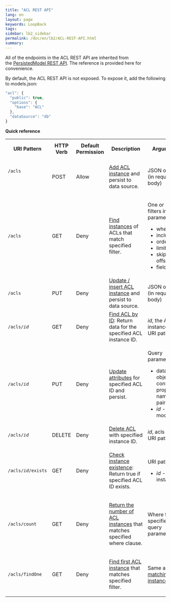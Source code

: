 ```yaml
---
title: "ACL REST API"
lang: en
layout: page
keywords: LoopBack
tags:
sidebar: lb2_sidebar
permalink: /doc/en/lb2/ACL-REST-API.html
summary:
---
```


All of the endpoints in the ACL REST API are inherited from the [PersistedModel REST API](/doc/en/lb2/PersistedModel-REST-API.html).
The reference is provided here for convenience.

By default, the ACL REST API is not exposed. To expose it, add the following to models.json:

```javascript
"acl": {
  "public": true,
  "options": {
    "base": "ACL"
  },
  "dataSource": "db"
}
```

**Quick reference**

<table>
  <tbody>
    <tr>
      <th>
        <p>URI Pattern</p>
      </th>
      <th>HTTP Verb</th>
      <th>Default Permission</th>
      <th>Description</th>
      <th>Arguments</th>
    </tr>
    <tr>
      <td>
        <p><code>/acls</code></p>
        <div style="width:120px;">
          <p>&nbsp;</p>
        </div>
      </td>
      <td>POST</td>
      <td>Allow</td>
      <td>
        <p><a href="/doc/en/lb2/PersistedModel-REST-API.html#PersistedModelRESTAPI-Createmodelinstance">Add ACL instance</a><span> and persist to data source.</span></p>
      </td>
      <td>JSON object (in request body)</td>
    </tr>
    <tr>
      <td><code>/acls</code></td>
      <td>GET</td>
      <td>Deny</td>
      <td><a href="/doc/en/lb2/PersistedModel-REST-API.html#PersistedModelRESTAPI-Findmatchinginstances">Find instances</a><span> of ACLs that match specified filter.</span></td>
      <td>
        <p>One or more filters in query parameters:</p>
        <ul>
          <li>where</li>
          <li>include</li>
          <li>order</li>
          <li>limit</li>
          <li>skip / offset</li>
          <li>fields</li>
        </ul>
      </td>
    </tr>
    <tr>
      <td><code>/acls</code></td>
      <td>PUT</td>
      <td>Deny</td>
      <td><a href="/doc/en/lb2/PersistedModel-REST-API.html#PersistedModelRESTAPI-Update/insertinstance">Update / insert ACL instance</a><span> and persist to data source.</span></td>
      <td>JSON object (in request body)</td>
    </tr>
    <tr>
      <td><code>/acls/<em>id</em></code></td>
      <td>GET</td>
      <td>Deny</td>
      <td><a href="/doc/en/lb2/PersistedModel-REST-API.html#PersistedModelRESTAPI-FindinstancebyID">Find ACL by ID</a><span>: Return data for the specified ACL instance ID.</span></td>
      <td><em>id</em>, the ACL instance ID (in URI path)</td>
    </tr>
    <tr>
      <td><code>/acls/<em>id</em></code></td>
      <td>PUT</td>
      <td>Deny</td>
      <td><a href="/doc/en/lb2/PersistedModel-REST-API.html#PersistedModelRESTAPI-Updatemodelinstanceattributes">Update attributes</a><span> for specified ACL ID and persist.</span></td>
      <td>
        <p>Query parameters:</p>
        <ul>
          <li>data&nbsp;- An object containing property name/value pairs</li>
          <li><em>id</em>&nbsp;- The model id</li>
        </ul>
      </td>
    </tr>
    <tr>
      <td><code>/acls/<em>id</em></code></td>
      <td>DELETE</td>
      <td>Deny</td>
      <td><a href="/doc/en/lb2/PersistedModel-REST-API.html#PersistedModelRESTAPI-Deletemodelinstance">Delete ACL</a><span> with specified instance ID.</span></td>
      <td><em>id</em>, acls ID<em> </em>(in URI path)</td>
    </tr>
    <tr>
      <td><code>/acls/<em>id</em>/exists</code></td>
      <td>GET</td>
      <td>Deny</td>
      <td>
        <p><a href="/doc/en/lb2/PersistedModel-REST-API.html#PersistedModelRESTAPI-Checkinstanceexistence">Check instance existence</a><span>: Return true if specified ACL ID exists.</span></p>
      </td>
      <td>
        <p>URI path:</p>
        <ul>
          <li><em>id</em> - Model instance ID</li>
        </ul>
      </td>
    </tr>
    <tr>
      <td><code>/acls/count</code></td>
      <td>GET</td>
      <td>Deny</td>
      <td>
        <p><a href="/doc/en/lb2/PersistedModel-REST-API.html#PersistedModelRESTAPI-Getinstancecount">Return the number of ACL instances</a><span>&nbsp;that matches specified where clause.</span></p>
      </td>
      <td>Where filter specified in query parameter</td>
    </tr>
    <tr>
      <td><code>/acls/findOne</code></td>
      <td>GET</td>
      <td>Deny</td>
      <td>
        <p><a href="/doc/en/lb2/PersistedModel-REST-API.html#PersistedModelRESTAPI-Findfirstinstance">Find first ACL instance</a><span> that matches specified filter.</span></p>
      </td>
      <td>Same as <a href="/doc/en/lb2/PersistedModel-REST-API.html#PersistedModelRESTAPI-Findmatchinginstances">Find matching instances</a>.</td>
    </tr>
  </tbody>
</table>